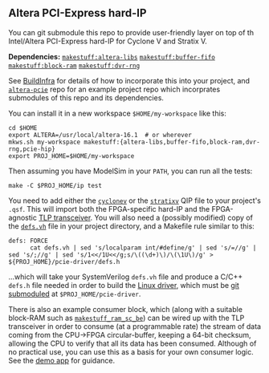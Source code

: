 ## Altera PCI-Express hard-IP
You can git submodule this repo to provide user-friendly layer on top of th Intel/Altera PCI-Express hard-IP for Cyclone V and Stratix V.

**Dependencies:** [`makestuff:altera-libs`](https://github.com/makestuff/altera-libs) [`makestuff:buffer-fifo`](https://github.com/makestuff/buffer-fifo) [`makestuff:block-ram`](https://github.com/makestuff/block-ram) [`makestuff:dvr-rng`](https://github.com/makestuff/dvr-rng)

See [BuildInfra](https://github.com/makestuff/ws-tools/blob/master/README.md) for details of how to incorporate this into your project, and [`altera-pcie`](https://github.com/makestuff/altera-pcie) repo for an example project repo which incorprates submodules of this repo and its dependencies.

You can install it in a new workspace `$HOME/my-workspace` like this:

    cd $HOME
    export ALTERA=/usr/local/altera-16.1  # or wherever
    mkws.sh my-workspace makestuff:{altera-libs,buffer-fifo,block-ram,dvr-rng,pcie-hip}
    export PROJ_HOME=$HOME/my-workspace

Then assuming you have ModelSim in your `PATH`, you can run all the tests:

    make -C $PROJ_HOME/ip test

You need to add either the [`cyclonev`](cyclonev/pcie.qip) or the [`stratixv`](stratixv/pcie.qip) QIP file to your project's `.qsf`. This will import both the FPGA-specific hard-IP and the FPGA-agnostic [TLP transceiver](tlp-xcvr). You will also need a (possibly modified) copy of the [`defs.vh`](example-defs/defs.vh) file in your project directory, and a Makefile rule similar to this:

    defs: FORCE
          cat defs.vh | sed 's/localparam int/#define/g' | sed 's/=//g' | sed 's/;//g' | sed 's/1<</1U<</g;s/\((\d+)\)/\(\1U\)/g' > ${PROJ_HOME}/pcie-driver/defs.h

...which will take your SystemVerilog `defs.vh` file and produce a C/C++ `defs.h` file needed in order to build the [Linux driver](https://github.com/makestuff/pcie-driver), which must be [git submoduled](https://git-scm.com/book/en/v2/Git-Tools-Submodules) at `$PROJ_HOME/pcie-driver`.

There is also an example consumer block, which (along with a suitable block-RAM such as [`makestuff_ram_sc_be`](https://github.com/makestuff/block-ram/blob/master/ram_sc_be.sv)) can be wired up with the TLP transceiver in order to consume (at a programmable rate) the stream of data coming from the CPU->FPGA circular-buffer, keeping a 64-bit checksum, allowing the CPU to verify that all its data has been consumed. Although of no practical use, you can use this as a basis for your own consumer logic. See the [demo app](https://github.com/makestuff/altera-pcie/blob/master/apps/demo/pcie_app.sv#L77-L93) for guidance.
